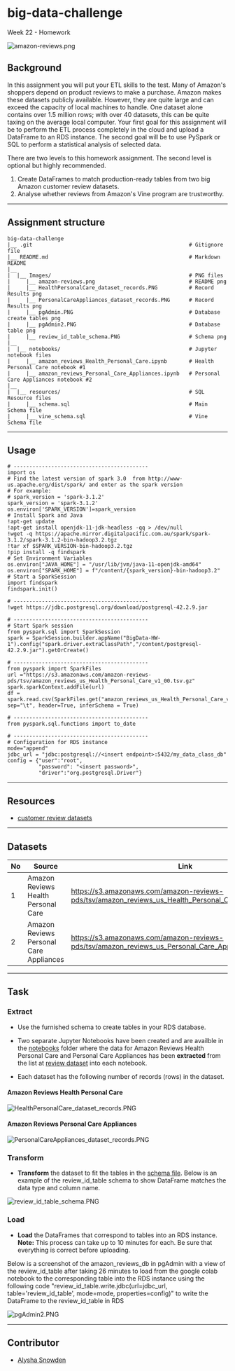 # big-data-challenge
Week 22 - Homework

![amazon-reviews.png](images/amazon-reviews.png)


## Background

In this assignment you will put your ETL skills to the test. Many of Amazon's shoppers depend on product reviews to make a purchase. Amazon makes these datasets publicly available. However, they are quite large and can exceed the capacity of local machines to handle. One dataset alone contains over 1.5 million rows; with over 40 datasets, this can be quite taxing on the average local computer. Your first goal for this assignment will be to perform the ETL process completely in the cloud and upload a DataFrame to an RDS instance. The second goal will be to use PySpark or SQL to perform a statistical analysis of selected data.

There are two levels to this homework assignment. The second level is optional but highly recommended.

1. Create DataFrames to match production-ready tables from two big Amazon customer review datasets.
2. Analyse whether reviews from Amazon's Vine program are trustworthy.


- - -

## Assignment structure
```
big-data-challenge
|__ .git                                                  # Gitignore file
|__ README.md                                             # Markdown README
|__
|  |__ Images/                                            # PNG files
|     |__ amazon-reviews.png                              # README png
|     |__ HealthPersonalCare_dataset_records.PNG          # Record Results png
|     |__ PersonalCareAppliances_dataset_records.PNG      # Record Results png
|     |__ pgAdmin.PNG                                     # Database create tables png
|     |__ pgAdmin2.PNG                                    # Database table png
|     |__ review_id_table_schema.PNG                      # Schema png
|__
|  |__ notebooks/                                         # Jupyter notebook files
|     |__ amazon_reviews_Health_Personal_Care.ipynb       # Health Personal Care notebook #1
|     |__ amazon_reviews_Personal_Care_Appliances.ipynb   # Personal Care Appliances notebook #2
|__
|  |__ resources/                                         # SQL Resource files
|     |__ schema.sql                                      # Main Schema file
|     |__ vine_schema.sql                                 # Vine Schema file

```
- - -

## Usage

```
# -------------------------------------------
import os
# Find the latest version of spark 3.0  from http://www-us.apache.org/dist/spark/ and enter as the spark version
# For example:
# spark_version = 'spark-3.1.2'
spark_version = 'spark-3.1.2'
os.environ['SPARK_VERSION']=spark_version
# Install Spark and Java
!apt-get update
!apt-get install openjdk-11-jdk-headless -qq > /dev/null
!wget -q https://apache.mirror.digitalpacific.com.au/spark/spark-3.1.2/spark-3.1.2-bin-hadoop3.2.tgz
!tar xf $SPARK_VERSION-bin-hadoop3.2.tgz
!pip install -q findspark
# Set Environment Variables
os.environ["JAVA_HOME"] = "/usr/lib/jvm/java-11-openjdk-amd64"
os.environ["SPARK_HOME"] = f"/content/{spark_version}-bin-hadoop3.2"
# Start a SparkSession
import findspark
findspark.init()

# -------------------------------------------
!wget https://jdbc.postgresql.org/download/postgresql-42.2.9.jar

# -------------------------------------------
# Start Spark session
from pyspark.sql import SparkSession
spark = SparkSession.builder.appName("BigData-HW-1").config("spark.driver.extraClassPath","/content/postgresql-42.2.9.jar").getOrCreate()

# -------------------------------------------
from pyspark import SparkFiles
url ="https://s3.amazonaws.com/amazon-reviews-pds/tsv/amazon_reviews_us_Health_Personal_Care_v1_00.tsv.gz"
spark.sparkContext.addFile(url)
df = spark.read.csv(SparkFiles.get("amazon_reviews_us_Health_Personal_Care_v1_00.tsv.gz"), sep="\t", header=True, inferSchema = True)

# -------------------------------------------
from pyspark.sql.functions import to_date

# -------------------------------------------
# Configuration for RDS instance
mode="append"
jdbc_url = "jdbc:postgresql://<insert endpoint>:5432/my_data_class_db"
config = {"user":"root",
          "password": "<insert password>",
          "driver":"org.postgresql.Driver"}

```
- - -

## Resources

* [customer review datasets](https://s3.amazonaws.com/amazon-reviews-pds/tsv/index.txt)

- - -

## Datasets 

|No|Source|Link|
|-|-|-|
|1|Amazon Reviews Health Personal Care|https://s3.amazonaws.com/amazon-reviews-pds/tsv/amazon_reviews_us_Health_Personal_Care_v1_00.tsv.gz|
|2|Amazon Reviews Personal Care Appliances|https://s3.amazonaws.com/amazon-reviews-pds/tsv/amazon_reviews_us_Personal_Care_Appliances_v1_00.tsv.gz|

- - -

## Task


### Extract

* Use the furnished schema to create tables in your RDS database.

* Two separate Jupyter Notebooks have been created and are availble in the [notebooks](../notebooks) folder where the data for Amazon Reviews Health Personal Care and Personal Care Appliances has been **extracted** from the list at [review dataset](https://s3.amazonaws.com/amazon-reviews-pds/tsv/index.txt) into each notebook.

* Each dataset has the following number of records (rows) in the dataset.

#### Amazon Reviews Health Personal Care

![HealthPersonalCare_dataset_records.PNG](images/HealthPersonalCare_dataset_records.PNG)

#### Amazon Reviews Personal Care Appliances

![PersonalCareAppliances_dataset_records.PNG](images/PersonalCareAppliances_dataset_records.PNG)


### Transform

* **Transform** the dataset to fit the tables in the [schema file](../resources/schema.sql). Below is an example of the review_id_table schema to show DataFrame matches the data type and column name.

![review_id_table_schema.PNG](images/review_id_table_schema.PNG)


### Load

* **Load** the DataFrames that correspond to tables into an RDS instance. **Note:** This process can take up to 10 minutes for each. Be sure that everything is correct before uploading.

Below is a screenshot of the amazon_reviews_db in pgAdmin with a view of the review_id_table after taking 26 minutes to load from the google colab notebook to the corresponding table into the RDS instance using the following code "review_id_table.write.jdbc(url=jdbc_url, table='review_id_table', mode=mode, properties=config)" to write the DataFrame to the review_id_table in RDS

![pgAdmin2.PNG](images/pgAdmin2.PNG)

- - -

## Contributor
- [Alysha Snowden](https://github.com/alysnow)
